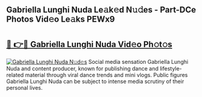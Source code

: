 ## Gabriella Lunghi Nuda Le𝚊k𝚎d N𝚞𝚍es - Part-DCe Photos Vid𝚎o Le𝚊ks PEWx9

# <h2><a href="http://fbdw49.evod.top/?m=Gabriella+Lunghi+Nuda">🔗 👉🔴 Gabriella Lunghi Nuda Vid𝚎o Ph𝚘t𝚘s</a></h2>

[![Gabriella Lunghi Nuda N𝚞d𝚎s](https://i.imgur.com/8V9OHl7.gif)](http://fbdw49.evod.top/?m=Gabriella+Lunghi+Nuda)
Social media sensation Gabriella Lunghi Nuda and content producer, known for publishing dance and lifestyle-related material through viral dance trends and mini vlogs. Public figures Gabriella Lunghi Nuda can be subject to intense media scrutiny of their personal lives. 
